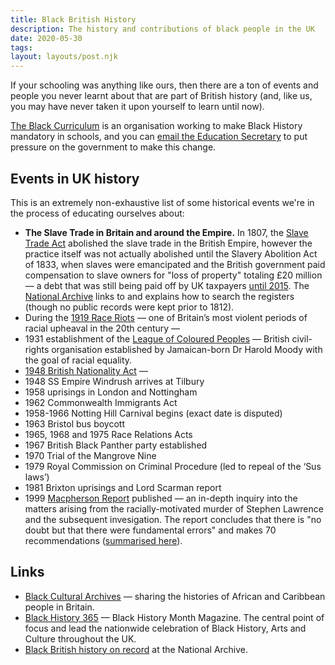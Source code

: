 ```yaml
---
title: Black British History
description: The history and contributions of black people in the UK 
date: 2020-05-30
tags:
layout: layouts/post.njk
---
```

If your schooling was anything like ours, then there are a ton of events and people you never learnt about that are part of British history (and, like us, you may have never taken it upon yourself to learn until now).

[The Black Curriculum](https://www.theblackcurriculum.com/) is an organisation working to make Black History mandatory in schools, and you can [email the Education Secretary](https://www.theblackcurriculum.com/action) to put pressure on the government to make this change.

## Events in UK history
This is an extremely non-exhaustive list of some historical events we're in the process of educating ourselves about:

- **The Slave Trade in Britain and around the Empire.** In 1807, the [Slave Trade Act](http://abolition.e2bn.org/slavery_113.html) abolished the slave trade in the British Empire, however the practice itself was not actually abolished until the Slavery Abolition Act of 1833, when slaves were emancipated and the British government paid compensation to slave owners for "loss of property" totaling £20 million — a debt that was still being paid off by UK taxpayers [until 2015](https://assets.publishing.service.gov.uk/government/uploads/system/uploads/attachment_data/file/680456/FOI2018-00186_-_Slavery_Abolition_Act_1833_-_pdf_for_disclosure_log__003_.pdf). The [National Archive](https://www.nationalarchives.gov.uk/help-with-your-research/research-guides/slavery-or-slave-owners/) links to and explains how to search the registers (though no public records were kept prior to 1812).
- During the [1919 Race Riots](https://www.blackpast.org/global-african-history/events-global-african-history/britain-s-1919-race-riots/) — one of Britain’s most violent periods of racial upheaval in the 20th century — 
- 1931 establishment of the [League of Coloured Peoples](https://blogs.soas.ac.uk/archives/2018/10/26/black-history-month-2018-harold-moody) — British civil-rights organisation established by Jamaican-born Dr Harold Moody with the goal of racial equality.
- [1948 British Nationality Act](https://www.runnymedetrust.org/blog/british-citizenship-and-the-windrush-generation) — 
- 1948 SS Empire Windrush arrives at Tilbury
- 1958 uprisings in London and Nottingham
- 1962 Commonwealth Immigrants Act
- 1958-1966 Notting Hill Carnival begins (exact date is disputed)
- 1963 Bristol bus boycott
- 1965, 1968 and 1975 Race Relations Acts
- 1967 British Black Panther party established
- 1970 Trial of the Mangrove Nine
- 1979 Royal Commission on Criminal Procedure (led to repeal of the ‘Sus laws’)
- 1981 Brixton uprisings and Lord Scarman report
- 1999 [Macpherson Report](https://assets.publishing.service.gov.uk/government/uploads/system/uploads/attachment_data/file/277111/4262.pdf) published — an in-depth inquiry into the matters arising from the racially-motivated murder of Stephen Lawrence and the subsequent invesigation. The report concludes that there is "no doubt but that there were fundamental errors" and makes 70 recommendations ([summarised here](https://www.theguardian.com/uk/1999/feb/24/lawrence.ukcrime12)).


## Links
- [Black Cultural Archives](https://blackculturalarchives.org/) — sharing the histories of African and Caribbean people in Britain.
- [Black History 365](https://www.blackhistorymonth.org.uk/) — Black History Month Magazine. The central point of focus and lead the nationwide celebration of Black History, Arts and Culture throughout the UK.
- [Black British history on record](https://www.nationalarchives.gov.uk/black-history) at the National Archive.

